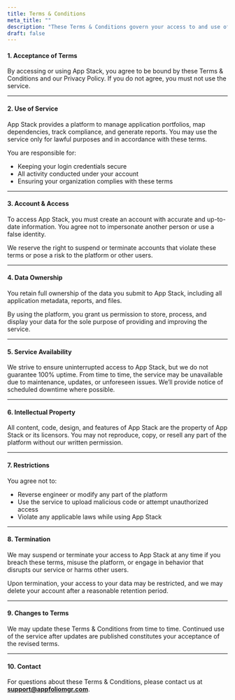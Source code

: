 ```yaml
---
title: Terms & Conditions
meta_title: ""
description: "These Terms & Conditions govern your access to and use of App Stack. Please read them carefully before using our services."
draft: false
---
```


#### 1. Acceptance of Terms

By accessing or using App Stack, you agree to be bound by these Terms & Conditions and our Privacy Policy. If you do not agree, you must not use the service.

---

#### 2. Use of Service

App Stack provides a platform to manage application portfolios, map dependencies, track compliance, and generate reports. You may use the service only for lawful purposes and in accordance with these terms.

You are responsible for:

- Keeping your login credentials secure
- All activity conducted under your account
- Ensuring your organization complies with these terms

---

#### 3. Account & Access

To access App Stack, you must create an account with accurate and up-to-date information. You agree not to impersonate another person or use a false identity.

We reserve the right to suspend or terminate accounts that violate these terms or pose a risk to the platform or other users.

---

#### 4. Data Ownership

You retain full ownership of the data you submit to App Stack, including all application metadata, reports, and files.

By using the platform, you grant us permission to store, process, and display your data for the sole purpose of providing and improving the service.

---

#### 5. Service Availability

We strive to ensure uninterrupted access to App Stack, but we do not guarantee 100% uptime. From time to time, the service may be unavailable due to maintenance, updates, or unforeseen issues. We’ll provide notice of scheduled downtime where possible.

---

#### 6. Intellectual Property

All content, code, design, and features of App Stack are the property of App Stack or its licensors. You may not reproduce, copy, or resell any part of the platform without our written permission.

---

#### 7. Restrictions

You agree not to:

- Reverse engineer or modify any part of the platform
- Use the service to upload malicious code or attempt unauthorized access
- Violate any applicable laws while using App Stack

---

#### 8. Termination

We may suspend or terminate your access to App Stack at any time if you breach these terms, misuse the platform, or engage in behavior that disrupts our service or harms other users.

Upon termination, your access to your data may be restricted, and we may delete your account after a reasonable retention period.

---

#### 9. Changes to Terms

We may update these Terms & Conditions from time to time. Continued use of the service after updates are published constitutes your acceptance of the revised terms.

---

#### 10. Contact

For questions about these Terms & Conditions, please contact us at **support@appfoliomgr.com**.
